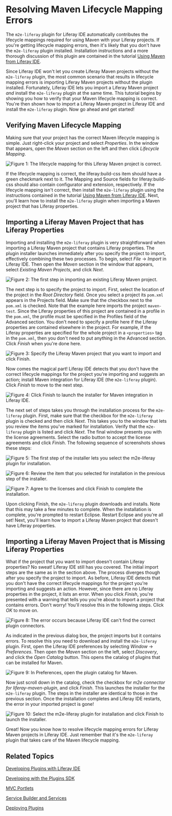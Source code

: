 # Resolving Maven Lifecycle Mapping Errors

The `m2e-liferay` plugin for Liferay IDE automatically contributes the lifecycle 
mappings required for using Maven with your Liferay projects. If you're getting 
lifecycle mapping errors, then it's likely that you don't have the `m2e-liferay` 
plugin installed. Installation instructions and a more thorough discussion of 
this plugin are contained in the tutorial [Using Maven from Liferay IDE](/tutorials/-/knowledge_base/using-maven-from-liferay-ide). 

Since Liferay IDE won't let you create Liferay Maven projects without the 
`m2e-liferay` plugin, the most common scenario that results in lifecycle mapping 
errors is importing Liferay Maven projects without the plugin installed. 
Fortunately, Liferay IDE lets you import a Liferay Maven project *and* install 
the `m2e-liferay` plugin at the same time. This tutorial begins by showing you 
how to verify that your Maven lifecycle mapping is correct. You're then shown 
how to import a Liferay Maven project in Liferay IDE and install the 
`m2e-liferay` plugin. Now go ahead and get started! 

## Verifying Maven Lifecycle Mapping

Making sure that your project has the correct Maven lifecycle mapping is simple. 
Just right-click your project and select *Properties*. In the window that 
appears, open the *Maven* section on the left and then click 
*Lifecycle Mapping*. 

![Figure 1: The lifecycle mapping for this Liferay Maven project is correct.](../../images/maven-lifecycle-mapping-correct.png)

If the lifecycle mapping is correct, the liferay:build-css item should have a 
green checkmark next to it. The Mapping and Source fields for liferay:build-css 
should also contain configurator and extension, respectively. If the lifecycle 
mapping isn't correct, then install the `m2e-liferay` plugin using the 
instructions contained in the tutorial [Using Maven from Liferay IDE](/tutorials/-/knowledge_base/using-maven-from-liferay-ide). 
Next, you'll learn how to install the `m2e-liferay` plugin when importing a 
Maven project that has Liferay properties. 

## Importing a Liferay Maven Project that has Liferay Properties

Importing and installing the `m2e-liferay` plugin is very straightforward when 
importing a Liferay Maven project that contains Liferay properties. The plugin 
installer launches immediately after you specify the project to import, 
effectively combining these two processes. To begin, select 
*File* &rarr; *Import* in Liferay IDE. Then open the *Maven* section in the 
window that appears, select *Existing Maven Projects*, and click *Next*. 

![Figure 2: The first step in importing an existing Liferay Maven project.](../../images/maven-ide-import-01.png)

The next step is to specify the project to import. First, select the location of 
the project in the *Root Directory* field. Once you select a project its 
`pom.xml` appears in the Projects field. Make sure that the checkbox next to the 
`pom.xml` is checked. Note that the example here imports the project 
`maven-test`. Since the Liferay properties of this project are contained in a 
profile in the `pom.xml`, the profile must be specified in the Profiles field of 
the Advanced section. You don't need to specify a profile here if the Liferay 
properties are contained elsewhere in the project. For example, if the Liferay 
properties are specified for the whole project in a `<properties>` tag in the 
`pom.xml`, then you don't need to put anything in the Advanced section. Click 
*Finish* when you're done here. 

![Figure 3: Specify the Liferay Maven project that you want to import and click *Finish*.](../../images/maven-ide-import-02.png)

Now comes the magical part! Liferay IDE detects that you don't have the correct 
lifecycle mappings for the project you're importing and suggests an action; 
install Maven integration for Liferay IDE (the `m2e-liferay` plugin). Click 
*Finish* to move to the next step. 

![Figure 4: Click *Finish* to launch the installer for Maven integration in Liferay IDE.](../../images/maven-ide-import-03.png)

The next set of steps takes you through the installation process for the 
`m2e-liferay` plugin. First, make sure that the checkbox for the `m2e-liferay` 
plugin is checked and then click *Next*. This takes you to the window that lets 
you review the items you've marked for installation. Verify that the 
`m2e-liferay` plugin is listed and click *Next*. The final window presents you 
with the license agreements. Select the radio button to accept the license 
agreements and click *Finish*. The following sequence of screenshots shows these 
steps: 

![Figure 5: The first step of the installer lets you select the `m2e-liferay` plugin for installation.](../../images/maven-ide-m2e-install-01.png)

![Figure 6: Review the item that you selected for installation in the previous step of the installer.](../../images/maven-ide-m2e-install-02.png)

![Figure 7: Agree to the licenses and click *Finish* to complete the installation.](../../images/maven-ide-m2e-install-03.png)

Upon clicking Finish, the `m2e-liferay` plugin downloads and installs. Note that 
this may take a few minutes to complete. When the installation is complete, 
you're prompted to restart Eclipse. Restart Eclipse and you're all set! Next, 
you'll learn how to import a Liferay Maven project that doesn't have Liferay 
properties. 

## Importing a Liferay Maven Project that is Missing Liferay Properties

What if the project that you want to import doesn't contain Liferay properties? 
No sweat! Liferay IDE still has you covered. The initial import steps are the 
same as in the section above. The process diverges though after you specify the 
project to import. As before, Liferay IDE detects that you don't have the 
correct lifecycle mappings for the project you're importing and suggests an 
action. However, since there are no Liferay properties in the project, it lists 
an error. When you click *Finish*, you're presented with a warning that tells 
you you're about to import a project that contains errors. Don't worry! You'll 
resolve this in the following steps. Click *OK* to move on. 

![Figure 8: The error occurs because Liferay IDE can't find the correct plugin connectors.](../../images/maven-ide-no-props-01.png)

As indicated in the previous dialog box, the project imports but it contains 
errors. To resolve this you need to download and install the `m2e-liferay` 
plugin. First, open the Liferay IDE preferences by selecting 
*Window* &rarr; *Preferences*. Then open the *Maven* section on the left, select 
*Discovery*, and click the *Open Catalog* button. This opens the catalog of 
plugins that can be installed for Maven. 

![Figure 9: In Preferences, open the plugin catalog for Maven.](../../images/maven-ide-no-props-02.png)

Now just scroll down in the catalog, check the checkbox for 
*m2e connector for liferay-maven-plugin*, and click *Finish*. This launches the 
installer for the `m2e-liferay` plugin. The steps in the installer are identical 
to those in the previous section. Once the installation completes and Liferay 
IDE restarts, the error in your imported project is gone! 

![Figure 10: Select the `m2e-liferay` plugin for installation and click *Finish* to launch the installer.](../../images/maven-ide-no-props-03.png)

Great! Now you know how to resolve lifecycle mapping errors for Liferay Maven 
projects in Liferay IDE. Just remember that it's the `m2e-liferay` plugin that 
takes care of the Maven lifecycle mapping. 

## Related Topics

[Developing Plugins with Liferay IDE](/tutorials/-/knowledge_base/liferay-ide)

[Developing with the Plugins SDK](/tutorials/-/knowledge_base/plugins-sdk)

[MVC Portlets](/tutorials/-/knowledge_base/developing-jsp-portlets-using-liferay-mvc)

[Service Builder and Services](/tutorials/-/knowledge_base/service-builder)

[Deploying Plugins](/tutorials/-/knowledge_base/deploying-plugins)
